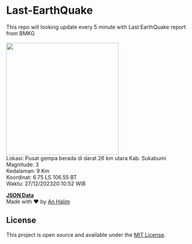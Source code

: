 # Last-EarthQuake
This repo will looking update every 5 minute with Last EarthQuake report from BMKG
<br>
<br>
<img src="https://static.bmkg.go.id/20231227201052.mmi.jpg" width="300"/>
<br>
Lokasi: Pusat gempa berada di darat 26 km utara Kab. Sukabumi <br>
Magnitude: 3 <br>
Kedalaman: 9 Km <br>
Koordinat: 6.75 LS 106.55 BT <br>
Waktu: 27/12/202320:10:52 WIB <br>

<a href="./data/data.json">**JSON Data**</a>
<br>
Made with ❤️ by <a href="https://github.com/an-halim">An Halim</a>
## License

This project is open source and available under the [MIT License](LICENSE).
